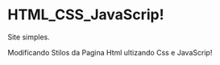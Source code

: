 # HTML_CSS_JavaScrip!
Site simples. 

Modificando Stilos da Pagina Html ultizando Css e JavaScrip!

